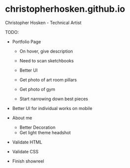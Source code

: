 # christopherhosken.github.io
Christopher Hosken - Technical Artist


TODO:
 - Portfolio Page
    - On hover, give description

    - Need to scan sketchbooks
    - Better UI
    - Get photo of art room pillars
    - Get photo of gym
    - Start narrowing down best pieces

 - Better UI for individual works on mobile

 - About me
   - Better Decoration
   - Get light theme headshot

 - Validate HTML
 - Validate CSS
 
 - Finish showreel